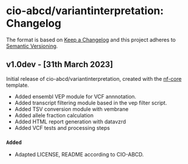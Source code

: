 # cio-abcd/variantinterpretation: Changelog

The format is based on [Keep a Changelog](https://keepachangelog.com/en/1.0.0/)
and this project adheres to [Semantic Versioning](https://semver.org/spec/v2.0.0.html).

## v1.0dev - [31th March 2023]

Initial release of cio-abcd/variantinterpretation, created with the [nf-core](https://nf-co.re/) template.

- Added ensembl VEP module for VCF annnotation.
- Added transcript filtering module based in the vep filter script.
- Added TSV conversion module with vembrane
- Added allele fraction calculation
- Added HTML report generation with datavzrd
- Added VCF tests and processing steps

### `Added`

- Adapted LICENSE, README according to CIO-ABCD.
